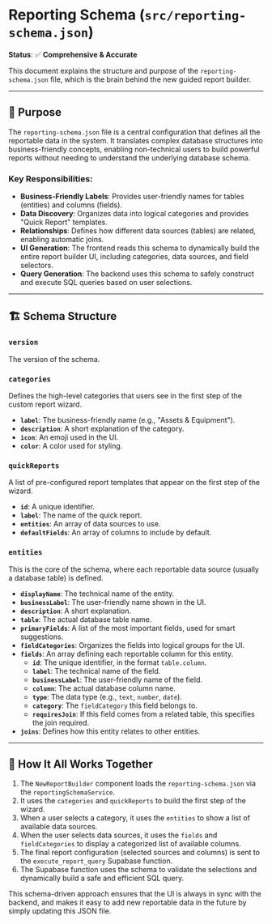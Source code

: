 # Reporting Schema (`src/reporting-schema.json`)

**Status**: ✅ **Comprehensive & Accurate**

This document explains the structure and purpose of the `reporting-schema.json` file, which is the brain behind the new guided report builder.

---

## 🎯 **Purpose**

The `reporting-schema.json` file is a central configuration that defines all the reportable data in the system. It translates complex database structures into business-friendly concepts, enabling non-technical users to build powerful reports without needing to understand the underlying database schema.

### **Key Responsibilities:**
-   **Business-Friendly Labels**: Provides user-friendly names for tables (entities) and columns (fields).
-   **Data Discovery**: Organizes data into logical categories and provides "Quick Report" templates.
-   **Relationships**: Defines how different data sources (tables) are related, enabling automatic joins.
-   **UI Generation**: The frontend reads this schema to dynamically build the entire report builder UI, including categories, data sources, and field selectors.
-   **Query Generation**: The backend uses this schema to safely construct and execute SQL queries based on user selections.

---

## 🏗️ **Schema Structure**

### **`version`**
The version of the schema.

### **`categories`**
Defines the high-level categories that users see in the first step of the custom report wizard.
-   **`label`**: The business-friendly name (e.g., "Assets & Equipment").
-   **`description`**: A short explanation of the category.
-   **`icon`**: An emoji used in the UI.
-   **`color`**: A color used for styling.

### **`quickReports`**
A list of pre-configured report templates that appear on the first step of the wizard.
-   **`id`**: A unique identifier.
-   **`label`**: The name of the quick report.
-   **`entities`**: An array of data sources to use.
-   **`defaultFields`**: An array of columns to include by default.

### **`entities`**
This is the core of the schema, where each reportable data source (usually a database table) is defined.
-   **`displayName`**: The technical name of the entity.
-   **`businessLabel`**: The user-friendly name shown in the UI.
-   **`description`**: A short explanation.
-   **`table`**: The actual database table name.
-   **`primaryFields`**: A list of the most important fields, used for smart suggestions.
-   **`fieldCategories`**: Organizes the fields into logical groups for the UI.
-   **`fields`**: An array defining each reportable column for this entity.
    -   **`id`**: The unique identifier, in the format `table.column`.
    -   **`label`**: The technical name of the field.
    -   **`businessLabel`**: The user-friendly name of the field.
    -   **`column`**: The actual database column name.
    -   **`type`**: The data type (e.g., `text`, `number`, `date`).
    -   **`category`**: The `fieldCategory` this field belongs to.
    -   **`requiresJoin`**: If this field comes from a related table, this specifies the join required.
-   **`joins`**: Defines how this entity relates to other entities.

---

## 🤝 **How It All Works Together**

1.  The `NewReportBuilder` component loads the `reporting-schema.json` via the `reportingSchemaService`.
2.  It uses the `categories` and `quickReports` to build the first step of the wizard.
3.  When a user selects a category, it uses the `entities` to show a list of available data sources.
4.  When the user selects data sources, it uses the `fields` and `fieldCategories` to display a categorized list of available columns.
5.  The final report configuration (selected sources and columns) is sent to the `execute_report_query` Supabase function.
6.  The Supabase function uses the schema to validate the selections and dynamically build a safe and efficient SQL query.

This schema-driven approach ensures that the UI is always in sync with the backend, and makes it easy to add new reportable data in the future by simply updating this JSON file.
